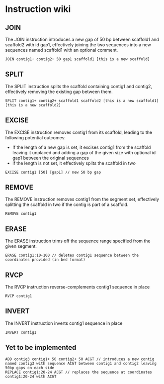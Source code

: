 # Instruction wiki

## JOIN

The JOIN instruction introduces a new gap of 50 bp between scaffold1 and scaffold2 with id gap1, effectively joining the two sequences into a new sequences named scaffold1 with an optional comment.

```
JOIN contig1+ contig2+ 50 gap1 scaffold1 [this is a new scaffold]
```

## SPLIT

The SPLIT instruction splits the scaffold containing contig1 and contig2, effectively removing the existing gap between them.

```
SPLIT contig1+ contig2+ scaffold1 scaffold2 [this is a new scaffold1] [this is a new scaffold2]
```

## EXCISE

The EXCISE instruction removes contig1 from its scaffold, leading to the following potential outcomes:

- If the length of a new gap is set, it excises contig1 from the scaffold leaving it unplaced and adding a gap of the given size with optional id gap1 between the original sequences
- if the length is not set, it effectively splits the scaffold in two

```
EXCISE contig1 [50] [gap1] // new 50 bp gap
```

## REMOVE

The REMOVE instruction removes contig1 from the segment set, effectively splitting the scaffold in two if the contig is part of a scaffold.

```
REMOVE contig1
```

## ERASE

The ERASE instruction trims off the sequence range specified from the given segment.

```
ERASE contig1:10-100 // deletes contig1 sequence between the coordinates provided (in bed format)
```

## RVCP

The RVCP instruction reverse-complements contig1 sequence in place

```
RVCP contig1
```

## INVERT

The INVERT instruction inverts contig1 sequence in place

```
INVERT contig1
```

## Yet to be implemented

```
ADD contig3 contig1+ 50 contig2+ 50 ACGT // introduces a new contig named contig3 with sequence ACGT between contig1 and contig2 leaving 50bp gaps on each side
REPLACE contig1:20-24 ACGT // replaces the sequence at coordinates contig1:20-24 with ACGT
```
